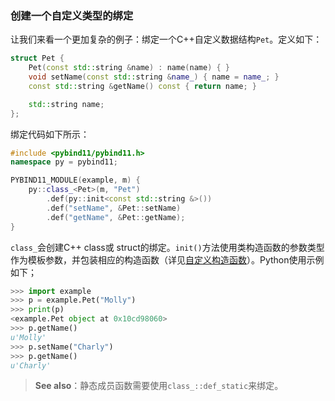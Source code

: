### 创建一个自定义类型的绑定

让我们来看一个更加复杂的例子：绑定一个C++自定义数据结构`Pet`。定义如下：

```cpp
struct Pet {
    Pet(const std::string &name) : name(name) { }
    void setName(const std::string &name_) { name = name_; }
    const std::string &getName() const { return name; }

    std::string name;
};
```

绑定代码如下所示：

```cpp
#include <pybind11/pybind11.h>
namespace py = pybind11;

PYBIND11_MODULE(example, m) {
    py::class_<Pet>(m, "Pet")
        .def(py::init<const std::string &>())
        .def("setName", &Pet::setName)
        .def("getName", &Pet::getName);
}
```

`class_`会创建C++ class或 struct的绑定。`init()`方法使用类构造函数的参数类型作为模板参数，并包装相应的构造函数（详见[自定义构造函数](https://pybind11.readthedocs.io/en/stable/advanced/classes.html#custom-constructors)）。Python使用示例如下；

```python
>>> import example
>>> p = example.Pet("Molly")
>>> print(p)
<example.Pet object at 0x10cd98060>
>>> p.getName()
u'Molly'
>>> p.setName("Charly")
>>> p.getName()
u'Charly'
```

> **See also**：静态成员函数需要使用`class_::def_static`来绑定。
